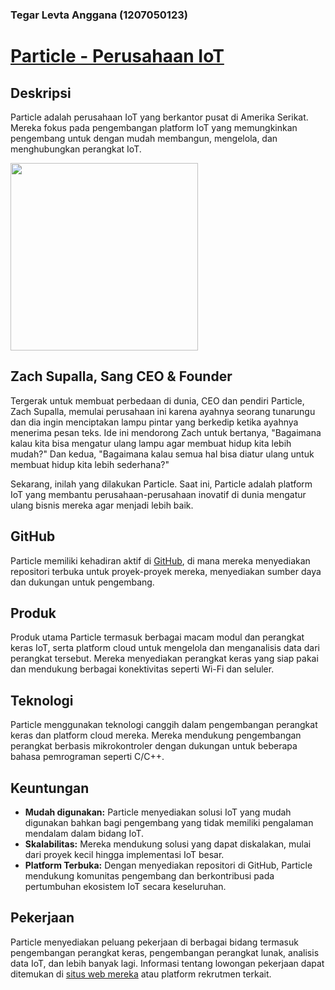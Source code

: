 ### Tegar Levta Anggana (1207050123)

# [Particle - Perusahaan IoT](https://www.particle.io/)

## Deskripsi
Particle adalah perusahaan IoT yang berkantor pusat di Amerika Serikat. Mereka fokus pada pengembangan platform IoT yang memungkinkan pengembang untuk dengan mudah membangun, mengelola, dan menghubungkan perangkat IoT.

<img width=300 src="https://images.ctfassets.net/ity165ek7v1z/3BqSRhfEkG4zDfV07XCunf/aad116cf7b9a6f14049f295729559f4a/Particle_Logo_-_Metadata.png">

## Zach Supalla, Sang CEO & Founder
Tergerak untuk membuat perbedaan di dunia, CEO dan pendiri Particle, Zach Supalla, memulai perusahaan ini karena ayahnya seorang tunarungu dan dia ingin menciptakan lampu pintar yang berkedip ketika ayahnya menerima pesan teks. Ide ini mendorong Zach untuk bertanya, "Bagaimana kalau kita bisa mengatur ulang lampu agar membuat hidup kita lebih mudah?" Dan kedua, "Bagaimana kalau semua hal bisa diatur ulang untuk membuat hidup kita lebih sederhana?"

Sekarang, inilah yang dilakukan Particle. Saat ini, Particle adalah platform IoT yang membantu perusahaan-perusahaan inovatif di dunia mengatur ulang bisnis mereka agar menjadi lebih baik.

## GitHub
Particle memiliki kehadiran aktif di [GitHub](https://github.com/particle-iot), di mana mereka menyediakan repositori terbuka untuk proyek-proyek mereka, menyediakan sumber daya dan dukungan untuk pengembang.

## Produk
Produk utama Particle termasuk berbagai macam modul dan perangkat keras IoT, serta platform cloud untuk mengelola dan menganalisis data dari perangkat tersebut. Mereka menyediakan perangkat keras yang siap pakai dan mendukung berbagai konektivitas seperti Wi-Fi dan seluler.

## Teknologi
Particle menggunakan teknologi canggih dalam pengembangan perangkat keras dan platform cloud mereka. Mereka mendukung pengembangan perangkat berbasis mikrokontroler dengan dukungan untuk beberapa bahasa pemrograman seperti C/C++.

## Keuntungan
- **Mudah digunakan:** Particle menyediakan solusi IoT yang mudah digunakan bahkan bagi pengembang yang tidak memiliki pengalaman mendalam dalam bidang IoT.
- **Skalabilitas:** Mereka mendukung solusi yang dapat diskalakan, mulai dari proyek kecil hingga implementasi IoT besar.
- **Platform Terbuka:** Dengan menyediakan repositori di GitHub, Particle mendukung komunitas pengembang dan berkontribusi pada pertumbuhan ekosistem IoT secara keseluruhan.

## Pekerjaan
Particle menyediakan peluang pekerjaan di berbagai bidang termasuk pengembangan perangkat keras, pengembangan perangkat lunak, analisis data IoT, dan lebih banyak lagi. Informasi tentang lowongan pekerjaan dapat ditemukan di [situs web mereka](https://www.particle.io/careers) atau platform rekrutmen terkait.
